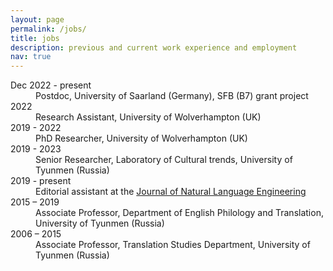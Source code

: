 ```yaml
---
layout: page
permalink: /jobs/
title: jobs
description: previous and current work experience and employment
nav: true
---
```


<dl>  
  <dt>Dec 2022 	- present</dt>
  <dd>Postdoc, University of Saarland (Germany), SFB (B7) grant project</dd>
  <dt>2022 	</dt>
  <dd>Research Assistant, University of Wolverhampton (UK)</dd>
  <dt>2019 	- 2022</dt>
  <dd>PhD Researcher, University of Wolverhampton (UK)</dd>
  <dt>2019 	- 2023</dt>
  <dd>Senior Researcher, Laboratory of Cultural trends, University of Tyunmen (Russia)</dd>
  <dt>2019 	- present</dt>
  <dd>Editorial assistant at the <a href="https://mjl.clarivate.com:/search-results?issn=1351-3249&hide_exact_match_fl=true&utm_source=mjl&utm_medium=share-by-link&utm_campaign=search-results-share-this-journal" target="blank">Journal of Natural Language Engineering</a></dd>
  <dt>2015 – 2019</dt>
  <dd>Associate Professor, Department of English Philology and Translation, University of Tyunmen (Russia)</dd>
  <dt>2006 – 2015</dt>
  <dd>Associate Professor, Translation Studies Department, University of Tyunmen (Russia)</dd>
</dl>
